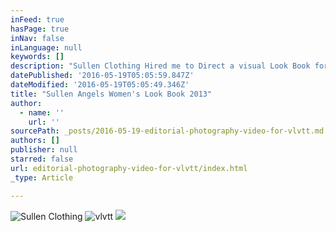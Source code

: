 ```yaml
---
inFeed: true
hasPage: true
inNav: false
inLanguage: null
keywords: []
description: "Sullen Clothing Hired me to Direct a visual Look Book for their 2013 line of women's clothing. I got in a car with a photographer, the model, Stephanie Chapman, and the director of the Sullen Angels and we drove from Los Angeles to Tempe, AZ shooting along the way."
datePublished: '2016-05-19T05:05:59.847Z'
dateModified: '2016-05-19T05:05:49.346Z'
title: "Sullen Angels Women's Look Book 2013"
author:
  - name: ''
    url: ''
sourcePath: _posts/2016-05-19-editorial-photography-video-for-vlvtt.md
authors: []
publisher: null
starred: false
url: editorial-photography-video-for-vlvtt/index.html
_type: Article

---
```

![Sullen Clothing](https://s3-us-west-2.amazonaws.com/the-grid-img/p/02c74f35d7eb33cba89d4c1cc40a506617bbe476.png)
![vlvtt](https://s3-us-west-2.amazonaws.com/the-grid-img/p/75177fe0e11b9c1666d5da485bade2e8d6632105.jpg)
![](https://s3-us-west-2.amazonaws.com/the-grid-img/p/4c2ee8937e8688beeb2ca0b34b0d42363bab820d.png)